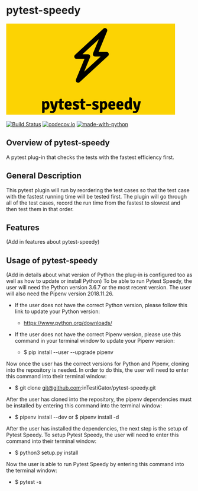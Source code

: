 # pytest-speedy

![logo](.github/pytest-speedy_logo.png "pytest-speedy")

[![Build Status](https://api.travis-ci.com/inTestiGator/pytest-speedy.svg?branch=master)](https://travis-ci.com/inTestiGator/pytest-speedy)
[![codecov.io](http://codecov.io/github/inTestiGator/pytest-speedy/coverage.svg?branch=master)](http://codecov.io/github/inTestiGator/pytest-speedy?branch=master)
[![made-with-python](https://img.shields.io/badge/Made%20with-Python-purple.svg)](https://www.python.org/)

## Overview of pytest-speedy

A pytest plug-in that checks the tests with the fastest efficiency first.

## General Description

This pytest plugin will run by reordering the test cases so that the test case
with the fastest running time will be tested first. The plugin will go through
all of the test cases, record the run time from the fastest to slowest and then
test them in that order.

## Features

(Add in features about pytest-speedy)


## Usage of pytest-speedy

(Add in details about what version of Python the plug-in is configured too as
  well as how to update or install Python)
To be able to run Pytest Speedy, the user will need the Python version 3.6.7 or the most recent version. The user will also need the Pipenv version 2018.11.26.

* If the user does not have the correct Python version, please follow this link to update your Python version:

  * https://www.python.org/downloads/

* If the user does not have the correct Pipenv version, please use this command in your terminal window to update your Pipenv version:

  * $ pip install --user --upgrade pipenv

Now once the user has the correct versions for Python and Pipenv, cloning into the repository is needed. In order to do this, the user will need to enter this command into their terminal window:

  * $ git clone git@github.com:inTestiGator/pytest-speedy.git

After the user has cloned into the repository, the pipenv dependencies must be installed by entering this command into the terminal window:

  * $ pipenv install --dev  or  $ pipenv install -d

After the user has installed the dependencies, the next step is the setup of Pytest Speedy. To setup Pytest Speedy, the user will need to enter this command into their terminal window:

  * $ python3 setup.py install

Now the user is able to run Pytest Speedy by entering this command into the terminal window:

  * $ pytest -s
